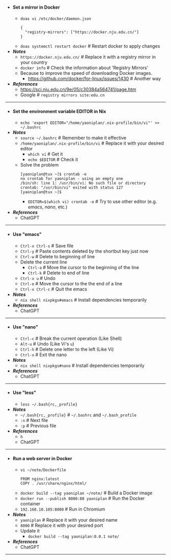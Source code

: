 - #### Set a mirror in Docker
    - `doas vi /etc/docker/daemon.json`
      ```
      {
        "registry-mirrors": ["https://docker.nju.edu.cn/"]
      }
      ```
    - `doas systemctl restart docker` # Restart docker to apply changes
- ***Notes***
    - `https://docker.nju.edu.cn/` # Replace it with a registry mirror in your country
    - `docker info` # Check the information about 'Registry Mirrors'
    - Because to improve the speed of downloading Docker images.
        - https://github.com/docker/for-linux/issues/1430 # Another way
- ***References***
    - https://sci.nju.edu.cn/9e/05/c30384a564741/page.htm
    - Google # `registry mirrors site:edu.cn`
- ---
- #### Set the environment variable EDITOR in Nix
    - `echo 'export EDITOR="/home/yaoniplan/.nix-profile/bin/vi"' >> ~/.bashrc`
- ***Notes***
    - `source ~/.bashrc` # Remember to make it effective
    - `/home/yaoniplan/.nix-profile/bin/vi` # Replace it with your desired editor
        - `which vi` # Get it
        - `echo $EDITOR` # Check it
    - Solve the problem
      ```
      [yaoniplan@tux ~]$ crontab -e
      no crontab for yaoniplan - using an empty one
      /bin/sh: line 1: /usr/bin/vi: No such file or directory
      crontab: "/usr/bin/vi" exited with status 127
      [yaoniplan@tux ~]$
      ```
        - `EDITOR=$(which vi) crontab -e` # Try to use other editor (e.g. *emacs*, *nano*, etc.)
- ***References***
    - ChatGPT
- ---
- #### Use "emacs"
    - `Ctrl-x Ctrl-s` # Save file
    - `Ctrl-y` # Paste contents deleted by the shortbut key just now
    - `Ctrl-w` # Delete to beginning of line
    - Delete the current line
        - `Ctrl-a` # Move the cursor to the beginning of the line
        - `Ctrl-k` # Delete to end of line
    - `Ctrl-x u` # Undo
    - `Ctrl-e` # Move the cursor to the the end of a line
    - `Ctrl-x Ctrl-c` # Quit the emacs
- ***Notes***
    - `nix shell nixpkgs#emacs` # Install dependencies temporarily
- ***References***
    - ChatGPT
- ---
- #### Use "nano"
    - `Ctrl-c` # Break the current operation (Like Shell)
    - `Alt-u` # Undo (Like Vi's `u`)
    - `Ctrl-h` # Delete one letter to the left (Like Vi)
    - `Ctrl-x` # Exit the nano
- ***Notes***
    - `nix shell nixpkgs#nano` # Install dependencies temporarily
- ***References***
    - ChatGPT
- ---
- #### Use "less"
    - `less ~/.bash{rc,_profile}`
- ***Notes***
    - `~/.bash{rc,_profile}` # `~/.bashrc` and `~/.bash_profile`
    - `:n` # Next file
    - `:p` # Previous file
- ***References***
    - `h`
    - ChatGPT
- ---
- #### Run a web server in Docker
    - `vi ~/note/Dockerfile`
      ```
      FROM nginx:latest
      COPY . /usr/share/nginx/html/
      ```
    - `docker build --tag yaoniplan ~/note/` # Build a Docker image
    - `docker run --publish 8000:80 yaoniplan` # Run the Docker container
    - `192.168.10.105:8000` # Run in Chromium
- ***Notes***
    - `yaoniplan` # Replace it with your desired name
    - `8000` # Replace it with your desired port
    - Update it
        - `docker build --tag yaoniplan:0.0.1 note/`
- ***References***
    - ChatGPT
- ---
